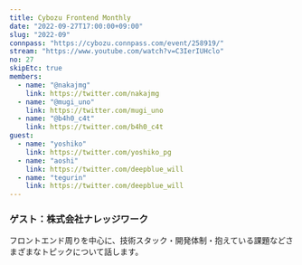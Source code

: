 ```yaml
---
title: Cybozu Frontend Monthly
date: "2022-09-27T17:00:00+09:00"
slug: "2022-09"
connpass: "https://cybozu.connpass.com/event/258919/"
stream: "https://www.youtube.com/watch?v=C3IerIUHclo"
no: 27
skipEtc: true
members:
  - name: "@nakajmg"
    link: https://twitter.com/nakajmg
  - name: "@mugi_uno"
    link: https://twitter.com/mugi_uno
  - name: "@b4h0_c4t"
    link: https://twitter.com/b4h0_c4t
guest:
  - name: "yoshiko"
    link: https://twitter.com/yoshiko_pg
  - name: "aoshi"
    link: https://twitter.com/deepblue_will
  - name: "tegurin"
    link: https://twitter.com/deepblue_will
---
```


### ゲスト：株式会社ナレッジワーク

フロントエンド周りを中心に、技術スタック・開発体制・抱えている課題などさまざまなトピックについて話します。
